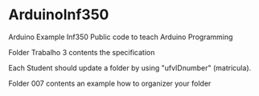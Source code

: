 # ArduinoInf350
Arduino Example Inf350 
Public code to teach Arduino Programming

Folder Trabalho 3 contents the specification

Each Student should update a folder by using "ufvIDnumber" (matricula). 

Folder 007 contents an example how to organizer your folder
